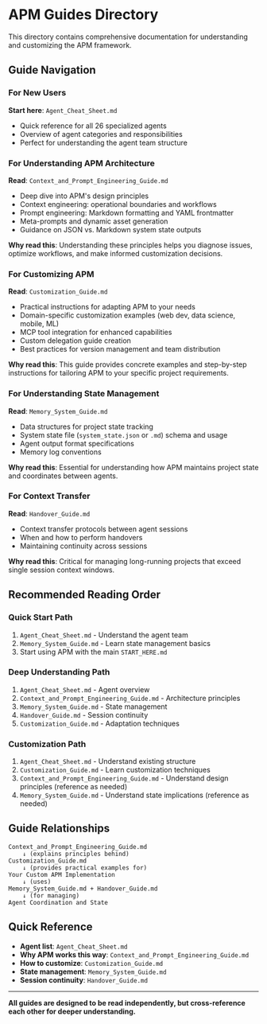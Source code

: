 # APM Guides Directory

This directory contains comprehensive documentation for understanding and customizing the APM framework.

## Guide Navigation

### For New Users

**Start here**: `Agent_Cheat_Sheet.md`
- Quick reference for all 26 specialized agents
- Overview of agent categories and responsibilities
- Perfect for understanding the agent team structure

### For Understanding APM Architecture

**Read**: `Context_and_Prompt_Engineering_Guide.md`
- Deep dive into APM's design principles
- Context engineering: operational boundaries and workflows
- Prompt engineering: Markdown formatting and YAML frontmatter
- Meta-prompts and dynamic asset generation
- Guidance on JSON vs. Markdown system state outputs

**Why read this**: Understanding these principles helps you diagnose issues, optimize workflows, and make informed customization decisions.

### For Customizing APM

**Read**: `Customization_Guide.md`
- Practical instructions for adapting APM to your needs
- Domain-specific customization examples (web dev, data science, mobile, ML)
- MCP tool integration for enhanced capabilities
- Custom delegation guide creation
- Best practices for version management and team distribution

**Why read this**: This guide provides concrete examples and step-by-step instructions for tailoring APM to your specific project requirements.

### For Understanding State Management

**Read**: `Memory_System_Guide.md`
- Data structures for project state tracking
- System state file (`system_state.json` or `.md`) schema and usage
- Agent output format specifications
- Memory log conventions

**Why read this**: Essential for understanding how APM maintains project state and coordinates between agents.

### For Context Transfer

**Read**: `Handover_Guide.md`
- Context transfer protocols between agent sessions
- When and how to perform handovers
- Maintaining continuity across sessions

**Why read this**: Critical for managing long-running projects that exceed single session context windows.

## Recommended Reading Order

### Quick Start Path
1. `Agent_Cheat_Sheet.md` - Understand the agent team
2. `Memory_System_Guide.md` - Learn state management basics
3. Start using APM with the main `START_HERE.md`

### Deep Understanding Path
1. `Agent_Cheat_Sheet.md` - Agent overview
2. `Context_and_Prompt_Engineering_Guide.md` - Architecture principles
3. `Memory_System_Guide.md` - State management
4. `Handover_Guide.md` - Session continuity
5. `Customization_Guide.md` - Adaptation techniques

### Customization Path
1. `Agent_Cheat_Sheet.md` - Understand existing structure
2. `Customization_Guide.md` - Learn customization techniques
3. `Context_and_Prompt_Engineering_Guide.md` - Understand design principles (reference as needed)
4. `Memory_System_Guide.md` - Understand state implications (reference as needed)

## Guide Relationships

```
Context_and_Prompt_Engineering_Guide.md
    ↓ (explains principles behind)
Customization_Guide.md
    ↓ (provides practical examples for)
Your Custom APM Implementation
    ↓ (uses)
Memory_System_Guide.md + Handover_Guide.md
    ↓ (for managing)
Agent Coordination and State
```

## Quick Reference

- **Agent list**: `Agent_Cheat_Sheet.md`
- **Why APM works this way**: `Context_and_Prompt_Engineering_Guide.md`
- **How to customize**: `Customization_Guide.md`
- **State management**: `Memory_System_Guide.md`
- **Session continuity**: `Handover_Guide.md`

---

**All guides are designed to be read independently, but cross-reference each other for deeper understanding.**
